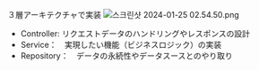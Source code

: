 ３層アーキテクチャで実装
![스크린샷 2024-01-25 02.54.50.png](..%2F..%2F..%2F..%2F..%2F..%2Fvar%2Ffolders%2Fjz%2Fcvpgcl715h1gr53xrlkcz2hw0000gn%2FT%2FTemporaryItems%2FNSIRD_screencaptureui_HbMaPB%2F%EC%8A%A4%ED%81%AC%EB%A6%B0%EC%83%B7%202024-01-25%2002.54.50.png)
- Controller: リクエストデータのハンドリングやレスポンスの設計
- Service：　実現したい機能（ビジネスロジック）の実装
- Repository：　データの永続性やデータスースとのやり取り